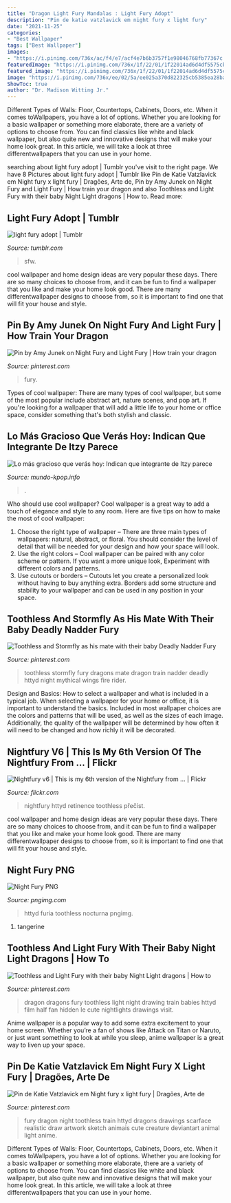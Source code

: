 ```yaml
---
title: "Dragon Light Fury Mandalas : Light Fury Adopt"
description: "Pin de katie vatzlavick em night fury x light fury"
date: "2021-11-25"
categories:
- "Best Wallpaper"
tags: ["Best Wallpaper"]
images:
- "https://i.pinimg.com/736x/ac/f4/e7/acf4e7b6b3757f1e98046768fb77367c.jpg"
featuredImage: "https://i.pinimg.com/736x/1f/22/01/1f22014ad6d4df5575cb4b6ddaa2c90c.jpg"
featured_image: "https://i.pinimg.com/736x/1f/22/01/1f22014ad6d4df5575cb4b6ddaa2c90c.jpg"
image: "https://i.pinimg.com/736x/ee/02/5a/ee025a370d822325cb5385ea28ba8e91.jpg?b=t"
ShowToc: true
author: "Dr. Madison Witting Jr."
---
```



Different Types of Walls: Floor, Countertops, Cabinets, Doors, etc.
When it comes toWallpapers, you have a lot of options. Whether you are looking for a basic wallpaper or something more elaborate, there are a variety of options to choose from. You can find classics like white and black wallpaper, but also quite new and innovative designs that will make your home look great. In this article, we will take a look at three differentwallpapers that you can use in your home.

	

		
searching about light fury adopt | Tumblr you've visit to the right page. We have 8 Pictures about light fury adopt | Tumblr like Pin de Katie Vatzlavick em Night fury x light fury | Dragões, Arte de, Pin by Amy Junek on Night Fury and Light Fury | How train your dragon and also Toothless and Light Fury with their baby Night Light dragons | How to. Read more:
		
    
## Light Fury Adopt | Tumblr

<img loading=lazy src="https://64.media.tumblr.com/3ea9a808f687b4171124ed8bb5ea96ea/ba6758f7518a2678-a2/s2560x500/76edef5028f0b41172a6bef011050615a7e7d97f.png" onerror="this.onerror=null;this.src='https://tse2.mm.bing.net/th?id=OIP.ARIl5rRr2Ef6HkAtYJUEUQHaEF&amp;pid=15.1';" alt="light fury adopt | Tumblr">

_Source: tumblr.com_

>sfw. 

	

cool wallpaper and home design ideas are very popular these days. There are so many choices to choose from, and it can be fun to find a wallpaper that you like and make your home look good. There are many differentwallpaper designs to choose from, so it is important to find one that will fit your house and style.

    
## Pin By Amy Junek On Night Fury And Light Fury | How Train Your Dragon

<img loading=lazy src="https://i.pinimg.com/736x/1f/22/01/1f22014ad6d4df5575cb4b6ddaa2c90c.jpg" onerror="this.onerror=null;this.src='https://tse1.mm.bing.net/th?id=OIP.EBuxoAqyuDzMBdiZFsgHkgHaHa&amp;pid=15.1';" alt="Pin by Amy Junek on Night Fury and Light Fury | How train your dragon">

_Source: pinterest.com_

>fury. 

	

Types of cool wallpaper:
There are many types of cool wallpaper, but some of the most popular include abstract art, nature scenes, and pop art. If you're looking for a wallpaper that will add a little life to your home or office space, consider something that's both stylish and classic.

    
## Lo Más Gracioso Que Verás Hoy: Indican Que Integrante De Itzy Parece

<img loading=lazy src="https://www.allkpop.com/upload/2019/09/content/051246/1567701961-yezi.jpg" onerror="this.onerror=null;this.src='https://tse3.mm.bing.net/th?id=OIP.5_z1PCxFUSzUs92pF7jdiAHaFz&amp;pid=15.1';" alt="Lo más gracioso que verás hoy: Indican que integrante de Itzy parece">

_Source: mundo-kpop.info_

>. 

	

Who should use cool wallpaper?
Cool wallpaper is a great way to add a touch of elegance and style to any room. Here are five tips on how to make the most of cool wallpaper: 
1) Choose the right type of wallpaper – There are three main types of wallpapers: natural, abstract, or floral. You should consider the level of detail that will be needed for your design and how your space will look. 
2) Use the right colors – Cool wallpaper can be paired with any color scheme or pattern. If you want a more unique look, Experiment with different colors and patterns. 
3) Use cutouts or borders – Cutouts let you create a personalized look without having to buy anything extra. Borders add some structure and stability to your wallpaper and can be used in any position in your space.

    
## Toothless And Stormfly As His Mate With Their Baby Deadly Nadder Fury

<img loading=lazy src="https://i.pinimg.com/736x/b3/94/35/b394353d3b8bc4b61c7052c58e77da54.jpg" onerror="this.onerror=null;this.src='https://tse2.mm.bing.net/th?id=OIP.-eZVc8RsJjOZEYsIxtU_XgHaHU&amp;pid=15.1';" alt="Toothless and Stormfly as his mate with their baby Deadly Nadder Fury">

_Source: pinterest.com_

>toothless stormfly fury dragons mate dragon train nadder deadly httyd night mythical wings fire rider. 

	

Design and Basics: How to select a wallpaper and what is included in a typical job.
When selecting a wallpaper for your home or office, it is important to understand the basics. Included in most wallpaper choices are the colors and patterns that will be used, as well as the sizes of each image. Additionally, the quality of the wallpaper will be determined by how often it will need to be changed and how richly it will be decorated.

    
## Nightfury V6 | This Is My 6th Version Of The Nightfury From … | Flickr

<img loading=lazy src="https://c1.staticflickr.com/9/8378/8555948870_5e307bcb9b_b.jpg" onerror="this.onerror=null;this.src='https://tse4.mm.bing.net/th?id=OIP._Ig59x1MBCnS4wTFh2aO5wHaEs&amp;pid=15.1';" alt="Nightfury v6 | This is my 6th version of the Nightfury from … | Flickr">

_Source: flickr.com_

>nightfury httyd retinence toothless přečíst. 

	

cool wallpaper and home design ideas are very popular these days. There are so many choices to choose from, and it can be fun to find a wallpaper that you like and make your home look good. There are many differentwallpaper designs to choose from, so it is important to find one that will fit your house and style.

    
## Night Fury PNG

<img loading=lazy src="https://pngimg.com/uploads/night_fury/night_fury_PNG20.png" onerror="this.onerror=null;this.src='https://tse1.mm.bing.net/th?id=OIP.g8x7Qy0alzVuMnryYGbnAwHaNH&amp;pid=15.1';" alt="Night Fury PNG">

_Source: pngimg.com_

>httyd furia toothless nocturna pngimg. 

	

1. tangerine 

    
## Toothless And Light Fury With Their Baby Night Light Dragons | How To

<img loading=lazy src="https://i.pinimg.com/736x/ee/02/5a/ee025a370d822325cb5385ea28ba8e91.jpg?b=t" onerror="this.onerror=null;this.src='https://tse3.mm.bing.net/th?id=OIP.9GB9xAeRX1-7BHvbpx07GQHaFf&amp;pid=15.1';" alt="Toothless and Light Fury with their baby Night Light dragons | How to">

_Source: pinterest.com_

>dragon dragons fury toothless light night drawing train babies httyd film half fan hidden le cute nightlights drawings visit. 

	

Anime wallpaper is a popular way to add some extra excitement to your home screen. Whether you’re a fan of shows like Attack on Titan or Naruto, or just want something to look at while you sleep, anime wallpaper is a great way to liven up your space.

    
## Pin De Katie Vatzlavick Em Night Fury X Light Fury | Dragões, Arte De

<img loading=lazy src="https://i.pinimg.com/736x/ac/f4/e7/acf4e7b6b3757f1e98046768fb77367c.jpg" onerror="this.onerror=null;this.src='https://tse1.mm.bing.net/th?id=OIP.Whwukhbt1fLbbV6syMK7xQHaFR&amp;pid=15.1';" alt="Pin de Katie Vatzlavick em Night fury x light fury | Dragões, Arte de">

_Source: pinterest.com_

>fury dragon night toothless train httyd dragons drawings scarface realistic draw artwork sketch animais cute creature deviantart animal light anime. 

	

Different Types of Walls: Floor, Countertops, Cabinets, Doors, etc.
When it comes toWallpapers, you have a lot of options. Whether you are looking for a basic wallpaper or something more elaborate, there are a variety of options to choose from. You can find classics like white and black wallpaper, but also quite new and innovative designs that will make your home look great. In this article, we will take a look at three differentwallpapers that you can use in your home.

